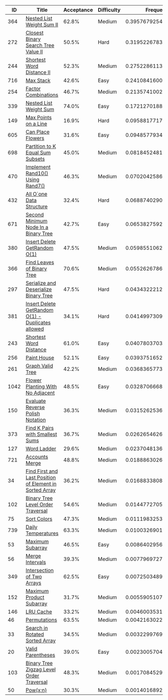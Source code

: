 |ID|Title|Acceptance|Difficulty|Frequency|
|----|-----|----|---|---|
|364|[Nested List Weight Sum II]( https://leetcode.com/problems/nested-list-weight-sum-ii)|62.8%|Medium|0.3957679254185175|
|272|[Closest Binary Search Tree Value II]( https://leetcode.com/problems/closest-binary-search-tree-value-ii)|50.5%|Hard|0.3195226783074397|
|244|[Shortest Word Distance II]( https://leetcode.com/problems/shortest-word-distance-ii)|52.3%|Medium|0.2752286113804943|
|716|[Max Stack]( https://leetcode.com/problems/max-stack)|42.6%|Easy|0.24108416003009112|
|254|[Factor Combinations]( https://leetcode.com/problems/factor-combinations)|46.7%|Medium|0.21357410029805904|
|339|[Nested List Weight Sum]( https://leetcode.com/problems/nested-list-weight-sum)|74.0%|Easy|0.17212701881436038|
|149|[Max Points on a Line]( https://leetcode.com/problems/max-points-on-a-line)|16.9%|Hard|0.09588177170328253|
|605|[Can Place Flowers]( https://leetcode.com/problems/can-place-flowers)|31.6%|Easy|0.09485779345867706|
|698|[Partition to K Equal Sum Subsets]( https://leetcode.com/problems/partition-to-k-equal-sum-subsets)|45.0%|Medium|0.08184524810424337|
|470|[Implement Rand10() Using Rand7()]( https://leetcode.com/problems/implement-rand10-using-rand7)|46.3%|Medium|0.07020425867324853|
|432|[All O`one Data Structure]( https://leetcode.com/problems/all-oone-data-structure)|32.4%|Hard|0.06887402901251127|
|671|[Second Minimum Node In a Binary Tree]( https://leetcode.com/problems/second-minimum-node-in-a-binary-tree)|42.7%|Easy|0.06538275926285174|
|380|[Insert Delete GetRandom O(1)]( https://leetcode.com/problems/insert-delete-getrandom-o1)|47.5%|Medium|0.05985510621029109|
|366|[Find Leaves of Binary Tree]( https://leetcode.com/problems/find-leaves-of-binary-tree)|70.6%|Medium|0.05526267867504946|
|297|[Serialize and Deserialize Binary Tree]( https://leetcode.com/problems/serialize-and-deserialize-binary-tree)|47.5%|Hard|0.04343222127606201|
|381|[Insert Delete GetRandom O(1) - Duplicates allowed]( https://leetcode.com/problems/insert-delete-getrandom-o1-duplicates-allowed)|34.1%|Hard|0.041499730906752734|
|243|[Shortest Word Distance]( https://leetcode.com/problems/shortest-word-distance)|61.0%|Easy|0.040780370344928096|
|256|[Paint House]( https://leetcode.com/problems/paint-house)|52.1%|Easy|0.03937516523483013|
|261|[Graph Valid Tree]( https://leetcode.com/problems/graph-valid-tree)|42.2%|Medium|0.03683657735649026|
|1042|[Flower Planting With No Adjacent]( https://leetcode.com/problems/flower-planting-with-no-adjacent)|48.5%|Easy|0.03287066683451475|
|150|[Evaluate Reverse Polish Notation]( https://leetcode.com/problems/evaluate-reverse-polish-notation)|36.3%|Medium|0.031526253646773944|
|373|[Find K Pairs with Smallest Sums]( https://leetcode.com/problems/find-k-pairs-with-smallest-sums)|36.7%|Medium|0.02626546261018635|
|127|[Word Ladder]( https://leetcode.com/problems/word-ladder)|29.6%|Medium|0.023704813655166343|
|721|[Accounts Merge]( https://leetcode.com/problems/accounts-merge)|48.8%|Medium|0.01888630262874805|
|34|[Find First and Last Position of Element in Sorted Array]( https://leetcode.com/problems/find-first-and-last-position-of-element-in-sorted-array)|36.2%|Medium|0.01688338088311469|
|102|[Binary Tree Level Order Traversal]( https://leetcode.com/problems/binary-tree-level-order-traversal)|54.6%|Medium|0.014477270588287548|
|75|[Sort Colors]( https://leetcode.com/problems/sort-colors)|47.3%|Medium|0.011198325310029539|
|739|[Daily Temperatures]( https://leetcode.com/problems/daily-temperatures)|63.3%|Medium|0.010032690121814417|
|53|[Maximum Subarray]( https://leetcode.com/problems/maximum-subarray)|46.5%|Easy|0.008640295679602939|
|56|[Merge Intervals]( https://leetcode.com/problems/merge-intervals)|39.3%|Medium|0.007796972706004796|
|349|[Intersection of Two Arrays]( https://leetcode.com/problems/intersection-of-two-arrays)|62.5%|Easy|0.00725034896230682|
|152|[Maximum Product Subarray]( https://leetcode.com/problems/maximum-product-subarray)|31.7%|Medium|0.005590510716885066|
|146|[LRU Cache]( https://leetcode.com/problems/lru-cache)|33.2%|Medium|0.004600353139061353|
|46|[Permutations]( https://leetcode.com/problems/permutations)|63.5%|Medium|0.004216302230139218|
|33|[Search in Rotated Sorted Array]( https://leetcode.com/problems/search-in-rotated-sorted-array)|34.5%|Medium|0.003229976968332634|
|20|[Valid Parentheses]( https://leetcode.com/problems/valid-parentheses)|39.0%|Easy|0.0023005704055949323|
|103|[Binary Tree Zigzag Level Order Traversal]( https://leetcode.com/problems/binary-tree-zigzag-level-order-traversal)|48.3%|Medium|0.0017084529846397953|
|50|[Pow(x;n)]( https://leetcode.com/problems/powx-n)|30.3%|Medium|0.0014016892647828818|
